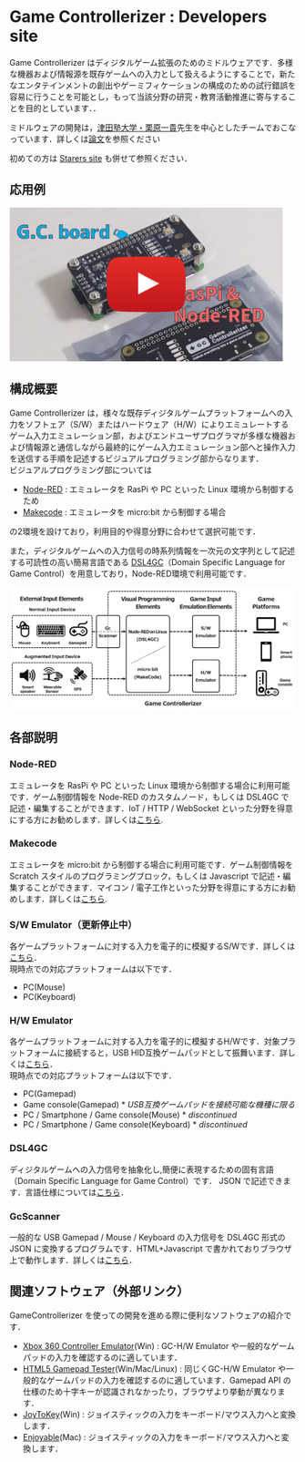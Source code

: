 # Game Controllerizer : Developers site

Game Controllerizer はディジタルゲーム拡張のためのミドルウェアです．多様な機器および情報源を既存ゲームへの入力として扱えるようにすることで，新たなエンタテインメントの創出やゲーミフィケーションの構成のための試行錯誤を容易に行うことを可能とし，もって当該分野の研究・教育活動推進に寄与することを目的としています．．

ミドルウェアの開発は，[津田塾大学・栗原一貴](http://www.unryu.org/home/gc)先生を中心としたチームでおこなっています．詳しくは[論文](https://arxiv.org/abs/1810.01070)を参照ください

初めての方は [Starers site](https://sites.google.com/view/gamecontrollerizer) も併せて参照ください．

## 応用例
<a href="https://www.youtube.com/watch?v=X0Q2rRmTBUM"><img src="./images/video_link.png" alt="Application of Game Controllerizer" width="480px"></a>

## 構成概要
Game Controllerizer は，様々な既存ディジタルゲームプラットフォームへの入力をソフトェア（S/W）またはハードウェア（H/W）によりエミュレートするゲーム入力エミュレーション部，およびエンドユーザプログラマが多様な機器および情報源と通信しながら最終的にゲーム入力エミュレーション部へと操作入力を送信する手順を記述するビジュアルプログラミング部からなります．  
ビジュアルプログラミング部については
- [Node-RED](https://nodered.org/) : エミュレータを RasPi や PC といった Linux 環境から制御するため
- [Makecode](https://makecode.microbit.org/) : エミュレータを micro:bit から制御する場合

の2環境を設けており，利用目的や得意分野に合わせて選択可能です．

また，ディジタルゲームへの入力信号の時系列情報を一次元の文字列として記述する可読性の高い簡易言語である [DSL4GC](https://github.com/GameControllerizer/DSL4GC)（Domain Specific Language for Game Control）を用意しており，Node-RED環境で利用可能です．

<img src="./images/overview.png" width="640px">

## 各部説明
### Node-RED
エミュレータを RasPi や PC といった Linux 環境から制御する場合に利用可能です．ゲーム制御情報を Node-RED のカスタムノード，もしくは DSL4GC で記述・編集することができます．IoT / HTTP / WebSocket といった分野を得意にする方にお勧めします．詳しくは[こちら](https://github.com/GameControllerizer/node-red-contrib-game_controllerizer).

### Makecode
エミュレータを micro:bit から制御する場合に利用可能です．ゲーム制御情報を Scratch スタイルのプログラミングブロック，もしくは Javascript で記述・編集することができます．マイコン / 電子工作といった分野を得意にする方にお勧めします．詳しくは[こちら](https://github.com/GameControllerizer/pxt-gamecontrollerizer).

### S/W Emulator（更新停止中）
各ゲームプラットフォームに対する入力を電子的に模擬するS/Wです．詳しくは[こちら](https://github.com/GameControllerizer/GcSwEmulator)．  
現時点での対応プラットフォームは以下です．

- PC(Mouse)
- PC(Keyboard)

### H/W Emulator
各ゲームプラットフォームに対する入力を電子的に模擬するH/Wです．対象プラットフォームに接続すると，USB HID互換ゲームパッドとして振舞います．詳しくは[こちら](https://github.com/GameControllerizer/GcHwEmulator)．  
現時点での対応プラットフォームは以下です．

- PC(Gamepad)
- Game console(Gamepad) * _USB互換ゲームパッドを接続可能な機種に限る_
- PC / Smartphone / Game console(Mouse) * _discontinued_
- PC / Smartphone / Game console(Keyboard) * _discontinued_

### DSL4GC
ディジタルゲームへの入力信号を抽象化し,簡便に表現するための固有言語（Domain Specific Language for Game Control）です． JSON で記述できます．言語仕様については[こちら](https://github.com/GameControllerizer/DSL4GC)．

### GcScanner
一般的な USB Gamepad / Mouse / Keyboard の入力信号を DSL4GC 形式の JSON に変換するプログラムです．HTML+Javascript で書かれておりブラウザ上で動作します．詳しくは[こちら](https://github.com/GameControllerizer/GcScannerJs)．

## 関連ソフトウェア（外部リンク）
GameControllerizer を使っての開発を進める際に便利なソフトウェアの紹介です．

- [Xbox 360 Controller Emulator](https://www.x360ce.com/)(Win) : GC-H/W Emulator や一般的なゲームパッドの入力を確認するのに適しています．
- [HTML5 Gamepad Tester](https://html5gamepad.com/)(Win/Mac/Linux) : 同じくGC-H/W Emulator や一般的なゲームパッドの入力を確認するのに適しています．Gamepad API の仕様のため十字キーが認識されなかったり，ブラウザより挙動が異なります． 
- [JoyToKey](https://joytokey.net/ja/)(Win) : ジョイスティックの入力をキーボード/マウス入力へと変換します．
- [Enjoyable](https://yukkurigames.com/enjoyable/)(Mac) : ジョイスティックの入力をキーボード/マウス入力へと変換します．
